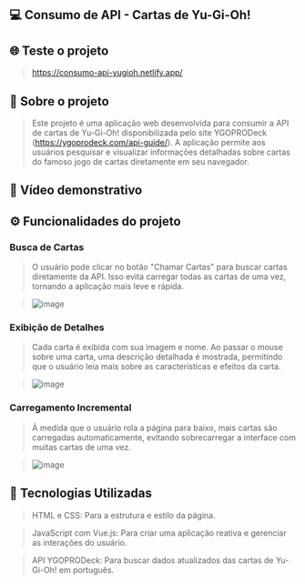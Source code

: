 ## 💻 Consumo de API - Cartas de Yu-Gi-Oh!

## 🌐 Teste o projeto
> https://consumo-api-yugioh.netlify.app/

## 📜 Sobre o projeto 
> Este projeto é uma aplicação web desenvolvida para consumir a API de cartas de Yu-Gi-Oh! disponibilizada pelo site YGOPRODeck (https://ygoprodeck.com/api-guide/). A aplicação permite aos usuários pesquisar e visualizar informações detalhadas sobre cartas do famoso jogo de cartas diretamente em seu navegador.

## 🎥 Vídeo demonstrativo
> 

## ⚙️ Funcionalidades do projeto
### Busca de Cartas

> O usuário pode clicar no botão "Chamar Cartas" para buscar cartas diretamente da API. Isso evita carregar todas as cartas de uma vez, tornando a aplicação mais leve e rápida.

> ![image](https://github.com/luizfelipesoarees/consumo-api/assets/141787273/9d3324a3-2cb3-4460-8dae-a2cc54db96a9)

### Exibição de Detalhes

> Cada carta é exibida com sua imagem e nome. Ao passar o mouse sobre uma carta, uma descrição detalhada é mostrada, permitindo que o usuário leia mais sobre as características e efeitos da carta.

> ![image](https://github.com/luizfelipesoarees/consumo-api/assets/141787273/901194a3-5e33-412d-9031-f49df6d70cf8)

### Carregamento Incremental
> À medida que o usuário rola a página para baixo, mais cartas são carregadas automaticamente, evitando sobrecarregar a interface com muitas cartas de uma vez.

> ![image](https://github.com/luizfelipesoarees/consumo-api/assets/141787273/d108e77f-0a4e-4f31-9b4f-f55897feecab)

## 💾 Tecnologias Utilizadas
> HTML e CSS: Para a estrutura e estilo da página.

> JavaScript com Vue.js: Para criar uma aplicação reativa e gerenciar as interações do usuário.

> API YGOPRODeck: Para buscar dados atualizados das cartas de Yu-Gi-Oh! em português.
